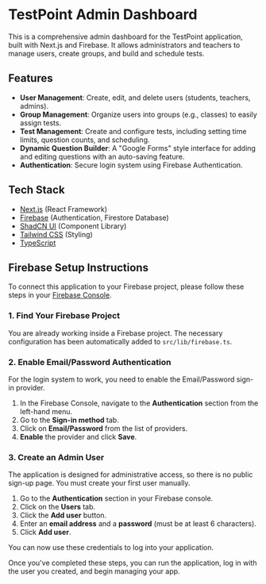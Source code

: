 # TestPoint Admin Dashboard

This is a comprehensive admin dashboard for the TestPoint application, built with Next.js and Firebase. It allows administrators and teachers to manage users, create groups, and build and schedule tests.

## Features

- **User Management**: Create, edit, and delete users (students, teachers, admins).
- **Group Management**: Organize users into groups (e.g., classes) to easily assign tests.
- **Test Management**: Create and configure tests, including setting time limits, question counts, and scheduling.
- **Dynamic Question Builder**: A "Google Forms" style interface for adding and editing questions with an auto-saving feature.
- **Authentication**: Secure login system using Firebase Authentication.

## Tech Stack

- [Next.js](https://nextjs.org/) (React Framework)
- [Firebase](https://firebase.google.com/) (Authentication, Firestore Database)
- [ShadCN UI](https://ui.shadcn.com/) (Component Library)
- [Tailwind CSS](https://tailwindcss.com/) (Styling)
- [TypeScript](https://www.typescriptlang.org/)

## Firebase Setup Instructions

To connect this application to your Firebase project, please follow these steps in your [Firebase Console](https://console.firebase.google.com/).

### 1. Find Your Firebase Project

You are already working inside a Firebase project. The necessary configuration has been automatically added to `src/lib/firebase.ts`.

### 2. Enable Email/Password Authentication

For the login system to work, you need to enable the Email/Password sign-in provider.

1.  In the Firebase Console, navigate to the **Authentication** section from the left-hand menu.
2.  Go to the **Sign-in method** tab.
3.  Click on **Email/Password** from the list of providers.
4.  **Enable** the provider and click **Save**.

### 3. Create an Admin User

The application is designed for administrative access, so there is no public sign-up page. You must create your first user manually.

1.  Go to the **Authentication** section in your Firebase console.
2.  Click on the **Users** tab.
3.  Click the **Add user** button.
4.  Enter an **email address** and a **password** (must be at least 6 characters).
5.  Click **Add user**.

You can now use these credentials to log into your application.

Once you've completed these steps, you can run the application, log in with the user you created, and begin managing your app.
